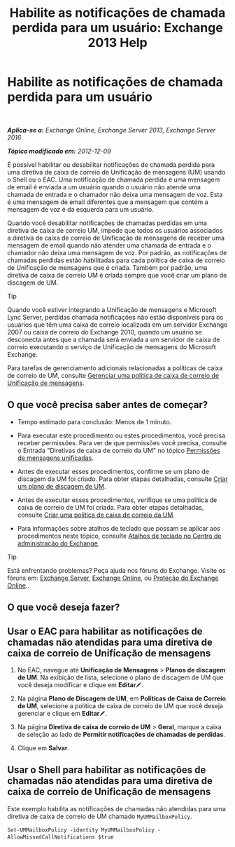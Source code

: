 ﻿---
title: 'Habilite as notificações de chamada perdida para um usuário: Exchange 2013 Help'
TOCTitle: Habilite as notificações de chamada perdida para um usuário
ms:assetid: aa0cbb60-5422-474f-af16-621aade31c1f
ms:mtpsurl: https://technet.microsoft.com/pt-br/library/Bb232159(v=EXCHG.150)
ms:contentKeyID: 52058509
ms.date: 05/22/2018
mtps_version: v=EXCHG.150
ms.translationtype: MT
---

# Habilite as notificações de chamada perdida para um usuário

 

_**Aplica-se a:** Exchange Online, Exchange Server 2013, Exchange Server 2016_

_**Tópico modificado em:** 2012-12-09_

É possível habilitar ou desabilitar notificações de chamada perdida para uma diretiva de caixa de correio de Unificação de mensagens (UM) usando o Shell ou o EAC. Uma notificação de chamada perdida é uma mensagem de email é enviada a um usuário quando o usuário não atende uma chamada de entrada e o chamador não deixa uma mensagem de voz. Esta é uma mensagem de email diferentes que a mensagem que contém a mensagem de voz é da esquerda para um usuário.

Quando você desabilitar notificações de chamadas perdidas em uma diretiva de caixa de correio UM, impede que todos os usuários associados a diretiva de caixa de correio de Unificação de mensagens de receber uma mensagem de email quando não atender uma chamada de entrada e o chamador não deixa uma mensagem de voz. Por padrão, as notificações de chamadas perdidas estão habilitadas para cada política de caixa de correio de Unificação de mensagens que é criada. Também por padrão, uma diretiva de caixa de correio UM é criada sempre que você criar um plano de discagem de UM.


> [!TIP]
> Quando você estiver integrando a Unificação de mensagens e Microsoft Lync Server, perdidas chamada notificações não estão disponíveis para os usuários que têm uma caixa de correio localizada em um servidor Exchange 2007 ou caixa de correio do Exchange 2010, quando um usuário se desconecta antes que a chamada será enviada a um servidor de caixa de correio executando o serviço de Unificação de mensagens do Microsoft Exchange.



Para tarefas de gerenciamento adicionais relacionadas a políticas de caixa de correio de UM, consulte [Gerenciar uma política de caixa de correio de Unificação de mensagens](manage-a-um-mailbox-policy-exchange-2013-help.md).

## O que você precisa saber antes de começar?

  - Tempo estimado para conclusão: Menos de 1 minuto.

  - Para executar este procedimento ou estes procedimentos, você precisa receber permissões. Para ver de que permissões você precisa, consulte o Entrada "Diretivas de caixa de correio da UM" no tópico [Permissões de mensagens unificadas](unified-messaging-permissions-exchange-2013-help.md).

  - Antes de executar esses procedimentos, confirme se um plano de discagem da UM foi criado. Para obter etapas detalhadas, consulte [Criar um plano de discagem de UM](create-a-um-dial-plan-exchange-2013-help.md).

  - Antes de executar esses procedimentos, verifique se uma política de caixa de correio de UM foi criada. Para obter etapas detalhadas, consulte [Criar uma política de caixa de correio da UM](create-a-um-mailbox-policy-exchange-2013-help.md).

  - Para informações sobre atalhos de teclado que possam se aplicar aos procedimentos neste tópico, consulte [Atalhos de teclado no Centro de administração do Exchange](keyboard-shortcuts-in-the-exchange-admin-center-exchange-online-protection-help.md).


> [!TIP]
> Está enfrentando problemas? Peça ajuda nos fóruns do Exchange. Visite os fóruns em: <A href="https://go.microsoft.com/fwlink/p/?linkid=60612">Exchange Server</A>, <A href="https://go.microsoft.com/fwlink/p/?linkid=267542">Exchange Online</A>, ou <A href="https://go.microsoft.com/fwlink/p/?linkid=285351">Proteção do Exchange Online</A>..



## O que você deseja fazer?

## Usar o EAC para habilitar as notificações de chamadas não atendidas para uma diretiva de caixa de correio de Unificação de mensagens

1.  No EAC, navegue até **Unificação de Mensagens** \> **Planos de discagem de UM**. Na exibição de lista, selecione o plano de discagem de UM que você deseja modificar e clique em **Editar**![Ícone de edição](images/JJ218640.6f53ccb2-1f13-4c02-bea0-30690e6ea71d(EXCHG.150).gif "Ícone de edição").

2.  Na página **Plano de Discagem de UM**, em **Políticas de Caixa de Correio de UM**, selecione a política de caixa de correio de UM que você deseja gerenciar e clique em **Editar**![Ícone de edição](images/JJ218640.6f53ccb2-1f13-4c02-bea0-30690e6ea71d(EXCHG.150).gif "Ícone de edição").

3.  Na página **Diretiva de caixa de correio de UM** \> **Geral**, marque a caixa de seleção ao lado de **Permitir notificações de chamadas de perdidas**.

4.  Clique em **Salvar**.

## Usar o Shell para habilitar as notificações de chamadas não atendidas para uma diretiva de caixa de correio de Unificação de mensagens

Este exemplo habilita as notificações de chamadas não atendidas para uma diretiva de caixa de correio de UM chamado `MyUMMailboxPolicy`.

    Set-UMMailboxPolicy -identity MyUMMailboxPolicy -AllowMissedCallNotifications $true

